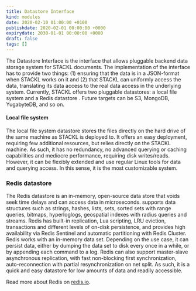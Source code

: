 ```yaml
---
title: Datastore Interface
kind: modules
date: 2020-02-10 01:00:00 +0100
publishdate: 2020-02-01 00:00:00 +0000
expirydate: 2030-01-01 00:00:00 +0000
draft: false
tags: []
---
```


The Datastore Interface is the interface that allows pluggable backend data storage system for STACKL documents.
The implementation of the interface has to provide two things: (1) ensuring that the data is in a JSON-format when STACKL works on it and (2) that STACKL can uniformly access the data, translating its data access to the real data access in the underlying system.
Currently, STACKL offers two pluggable datastores: a local file system and a Redis datastore .
Future targets can be S3, MongoDB, YugabyteDB, and so on.

#### Local file system

The local file system datastore stores the files directly on the hard drive of the same machine as STACKL is deployed to.
It offers an easy deployment, requiring few additional resources, but relies directly on the STACKL machine.
As such, it has no redundancy, no advanced querying or caching capabilities and mediocre performance, requiring disk writes/reads.
However, it can be flexibly extended and use regular Linux tools for data and querying access.
In this sense, it is the most customizable system.

### Redis datastore

The Redis datastore is an in-memory, open-source data store that voids seek time delays and can access data in microseconds.
supports data structures such as strings, hashes, lists, sets, sorted sets with range queries, bitmaps, hyperloglogs, geospatial indexes with radius queries and streams. Redis has built-in replication, Lua scripting, LRU eviction, transactions and different levels of on-disk persistence, and provides high availability via Redis Sentinel and automatic partitioning with Redis Cluster.
Redis works with an in-memory data set.
Depending on the use case, it can persist data, either by dumping the data set to disk every once in a while, or by appending each command to a log.
Redis can also support master-slave asynchronous replication, with fast non-blocking first synchronization, auto-reconnection with partial resynchronization on net split.
As such, it is a quick and easy datastore for low amounts of data and readily accessible.

Read more about Redis on [redis.io](https://redis.io/).
